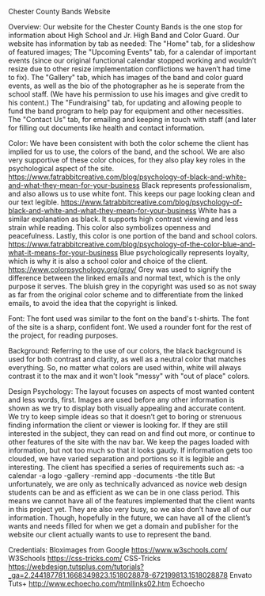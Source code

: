 Chester County Bands Website


Overview:
Our website for the Chester County Bands is the one stop for information about High School and Jr. High Band and Color Guard. Our website has information by tab as needed:
The "Home" tab, for a slideshow of featured images;
The "Upcoming Events" tab, for a calendar of important events (since our original functional calendar stopped working and wouldn’t resize due to other resize implementation conflictions we haven’t had time to fix). 
The "Gallery" tab, which has images of the band and color guard events, as well as the bio of the photographer as he is seperate from the school staff. (We have his permission to use his images and give credit to his content.)
 The "Fundraising" tab, for updating and allowing people to fund the band program to help pay for equipment and other necessities. 
The "Contact Us" tab, for emailing and keeping in touch with staff (and later for filling out documents like health and contact information.
 
Color:
We have been consistent with both the color scheme the client has implied for us to use, the colors of the band, and the school. We are also very supportive of these color choices, for they also play key roles in the psychological aspect of the site.
 https://www.fatrabbitcreative.com/blog/psychology-of-black-and-white-and-what-they-mean-for-your-business Black represents professionalism, and also allows us to use white font. This keeps our page looking clean and our text legible.
https://www.fatrabbitcreative.com/blog/psychology-of-black-and-white-and-what-they-mean-for-your-business White has a similar explanation as black. It supports high contrast viewing and less strain while reading. This color also symbolizes openness and peacefulness. Lastly, this color is one portion of the band and school colors. https://www.fatrabbitcreative.com/blog/psychology-of-the-color-blue-and-what-it-means-for-your-business Blue psychologically represents loyalty, which is why it is also a school color and choice of the client.
https://www.colorpsychology.org/gray/ Grey was used to signify the difference between the linked emails and normal text, which is the only purpose it serves. The bluish grey in the copyright was used so as not sway as far from the original color scheme and to differentiate from the linked emails, to avoid the idea that the copyright is linked.

Font:
The font used was similar to the font on the band's t-shirts. The font of the site is a sharp, confident font. We used a rounder font for the rest of the project, for reading purposes.

Background:
Referring to the use of our colors, the black background is used for both contrast and clarity, as well as a neutral color that matches everything. So, no matter what colors are used within, white will always contrast it to the max and it won't look "messy" with "out of place" colors.

Design Psychology:
The layout focuses on aspects of most wanted content and less words, first. Images are used before any other information is shown as we try to display both visually appealing and accurate content. We try to keep simple ideas so that it doesn’t get to boring or strenuous finding information the client or viewer is looking for. If they are still interested in the subject, they can read on and find out more, or continue to other features of the site with the nav bar. We keep the pages loaded with information, but not too much so that it looks gaudy. If information gets too clouded, we have varied separation and portions so it is legible and interesting. The client has specified a series of requirements such as:
	-a calendar
	-a logo
	-gallery
	-remind app
	-documents
	-the title
But unfortunately, we are only as technically advanced as novice web design students can be and as efficient as we can be in one class period. This means we cannot have all of the features implemented that the client wants in this project yet. They are also very busy, so we also don’t have all of our information. Though, hopefully in the future, we can have all of the client’s wants and needs filled for when we get a domain and publisher for the website our client actually wants to use to represent the band.
  
Credentials:
Bloximages from Google
https://www.w3schools.com/ W3Schools
https://css-tricks.com/ CSS-Tricks
https://webdesign.tutsplus.com/tutorials?_ga=2.244187781.1668349823.1518028878-672199813.1518028878 Envato Tuts+
http://www.echoecho.com/htmllinks02.htm Echoecho

